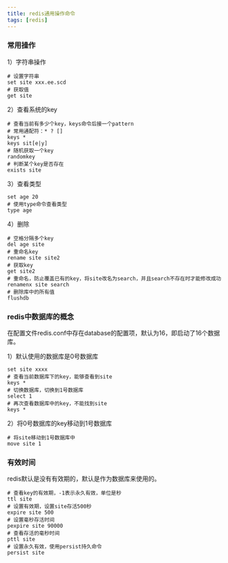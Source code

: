 ```yaml
---
title: redis通用操作命令
tags: [redis]
---
```


### 常用操作

1）字符串操作

```
# 设置字符串
set site xxx.ee.scd
# 获取值
get site
```

2）查看系统的key

```
# 查看当前有多少个key，keys命令后接一个pattern
# 常用通配符：* ? []
keys *
keys sit[e|y]
# 随机获取一个key
randomkey
# 判断某个key是否存在
exists site
```

3）查看类型

```
set age 20
# 使用type命令查看类型
type age
```

4）删除

```
# 空格分隔多个key
del age site
# 重命名key
rename site site2
# 获取key
get site2
# 重命名，防止覆盖已有的key，将site改名为search，并且search不存在时才能修改成功
renamenx site search
# 删除库中的所有值
flushdb
```

### redis中数据库的概念

在配置文件redis.conf中存在database的配置项，默认为16，即启动了16个数据库。

1）默认使用的数据库是0号数据库

```
set site xxxx
# 查看当前数据库下的key，能够查看到site
keys *
# 切换数据库，切换到1号数据库
select 1
# 再次查看数据库中的key，不能找到site
keys *
```

2）将0号数据库的key移动到1号数据库

```
# 将site移动到1号数据库中
move site 1
```

### 有效时间

redis默认是没有有效期的，默认是作为数据库来使用的。

```
# 查看key的有效期，-1表示永久有效，单位是秒
ttl site
# 设置有效期，设置site存活500秒
expire site 500
# 设置毫秒存活时间
pexpire site 90000
# 查看存活的毫秒时间
pttl site 
# 设置永久有效，使用persist持久命令
persist site
```